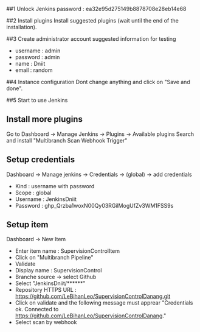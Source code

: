 ##1 Unlock Jenkins
password : ea32e95d275149b8878708e28eb14e68

##2 Install plugins
Install suggested plugins (wait until the end of the installation).

##3 Create administrator account
suggested information for testing
- username : admin
- password : admin
- name : Dniit
- email : random

##4 Instance configuration
Dont change anything and click on "Save and done".

##5 Start to use Jenkins

## Install more plugins
Go to Dashboard -> Manage Jenkins -> Plugins -> Available plugins
Search and install "Multibranch Scan Webhook Trigger"

## Setup credentials
Dashboard -> Manage jenkins -> Credentials -> (global) -> add credentials
- Kind : username with password
- Scope : global
- Username : JenkinsDniit
- Password : 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

## Setup item
Dashboard -> New Item
- Enter item name : SupervisionControlItem
- Click on "Multibranch Pipeline"
- Validate
- Display name : SupervisionControl
- Branche source -> select Github
- Select "JenkinsDniit/******"
- Repository HTTPS URL : https://github.com/LeBihanLeo/SupervisionControlDanang.git
- Click on validate and the following message must apprear "Credentials ok. Connected to https://github.com/LeBihanLeo/SupervisionControlDanang."
- Select scan by webhook